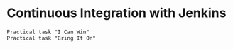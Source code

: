 # Continuous Integration with Jenkins
```
Practical task "I Can Win"
Practical task "Bring It On"
```
